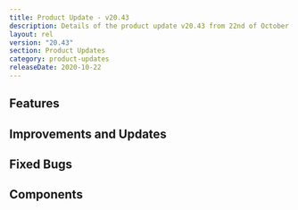 ```yaml
---
title: Product Update - v20.43
description: Details of the product update v20.43 from 22nd of October 2020.
layout: rel
version: "20.43"
section: Product Updates
category: product-updates
releaseDate: 2020-10-22
---
```


## Features


## Improvements and Updates


## Fixed Bugs



## Components
